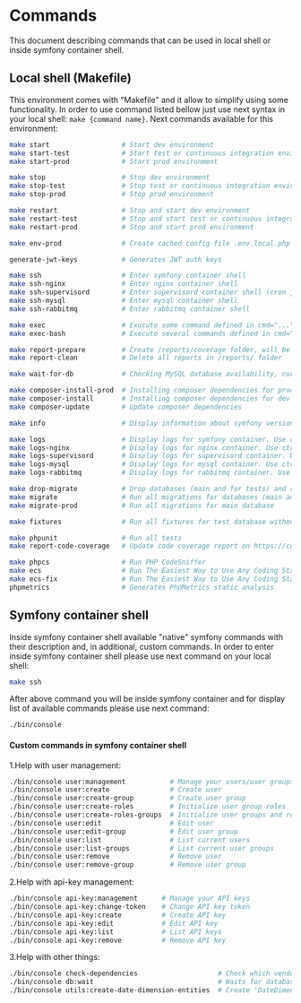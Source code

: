 # Commands
This document describing commands that can be used in local shell or inside symfony container shell.

## Local shell (Makefile)
This environment comes with "Makefile" and it allow to simplify using some functionality.
In order to use command listed bellow just use next syntax in your local shell: `make {command name}`.
Next commands available for this environment:
```bash
make start                  # Start dev environment
make start-test             # Start test or continuous integration environment
make start-prod             # Start prod environment

make stop                   # Stop dev environment
make stop-test              # Stop test or continuous integration environment
make stop-prod              # Stop prod environment

make restart                # Stop and start dev environment
make restart-test           # Stop and start test or continuous integration environment
make restart-prod           # Stop and start prod environment

make env-prod               # Create cached config file .env.local.php (usually for prod environment)

generate-jwt-keys           # Generates JWT auth keys

make ssh                    # Enter symfony container shell
make ssh-nginx              # Enter nginx container shell
make ssh-supervisord        # Enter supervisord container shell (cron jobs running there, etc...)
make ssh-mysql              # Enter mysql container shell
make ssh-rabbitmq           # Enter rabbitmq container shell

make exec                   # Exucute some command defined in cmd="..." variable inside symfony container shell
make exec-bash              # Execute several commands defined in cmd="..." variable inside symfony container shell

make report-prepare         # Create /reports/coverage folder, will be used for report after running tests
make report-clean           # Delete all reports in /reports/ folder

make wait-for-db            # Checking MySQL database availability, currently using for CircleCI (see /.circleci folder)

make composer-install-prod  # Installing composer dependencies for prod environment (without dev tools)
make composer-install       # Installing composer dependencies for dev environment
make composer-update        # Update composer dependencies

make info                   # Display information about symfony version and php version

make logs                   # Display logs for symfony container. Use ctrl+c in order to exit
make logs-nginx             # Display logs for nginx container. Use ctrl+c in order to exit
make logs-supervisord       # Display logs for supervisord container. Use ctrl+c in order to exit
make logs-mysql             # Display logs for mysql container. Use ctrl+c in order to exit
make logs-rabbitmq          # Display logs for rabbitmq container. Use ctrl+c in order to exit

make drop-migrate           # Drop databases (main and for tests) and run all migrations
make migrate                # Run all migrations for databases (main and for tests)
make migrate-prod           # Run all migrations for main database

make fixtures               # Run all fixtures for test database without --append option (tables will be dropped and recreated)

make phpunit                # Run all tests
make report-code-coverage   # Update code coverage report on https://coveralls.io (COVERALLS_REPO_TOKEN should be set on CI side)

make phpcs                  # Run PHP CodeSniffer
make ecs                    # Run The Easiest Way to Use Any Coding Standard
make ecs-fix                # Run The Easiest Way to Use Any Coding Standard to fix issues
phpmetrics                  # Generates PhpMetrics static analysis
```

## Symfony container shell
Inside symfony container shell available "native" symfony commands with their description and, in additional, custom commands.
In order to enter inside symfony container shell please use next command on your local shell:
```bash
make ssh
```
After above command you will be inside symfony container and for display list of available commands please use next command:
```bash
./bin/console
```
#### Custom commands in symfony container shell
1.Help with user management:
```bash
./bin/console user:management           # Manage your users/user groups
./bin/console user:create               # Create user
./bin/console user:create-group         # Create user group
./bin/console user:create-roles         # Initialize user group roles
./bin/console user:create-roles-groups  # Initialize user groups and roles
./bin/console user:edit                 # Edit user
./bin/console user:edit-group           # Edit user group
./bin/console user:list                 # List current users
./bin/console user:list-groups          # List current user groups
./bin/console user:remove               # Remove user
./bin/console user:remove-group         # Remove user group
```
2.Help with api-key management:
```bash
./bin/console api-key:management      # Manage your API keys
./bin/console api-key:change-token    # Change API key token
./bin/console api-key:create          # Create API key
./bin/console api-key:edit            # Edit API key
./bin/console api-key:list            # List API keys
./bin/console api-key:remove          # Remove API key
```
3.Help with other things:
```bash
./bin/console check-dependencies                    # Check which vendor dependencies has updates
./bin/console db:wait                               # Waits for database availability (2 mins max)
./bin/console utils:create-date-dimension-entities  # Create 'DateDimension' entities
```
